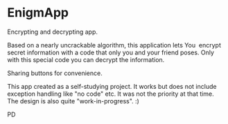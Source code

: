 # EnigmApp
Encrypting and decrypting app.

Based on a nearly uncrackable algorithm, this application lets You  encrypt secret information with a code that only you and your friend poses. Only with this special code you can decrypt the information.

Sharing buttons for convenience.


This app created as a self-studying project. It works but does not include exception handling like "no code" etc. It was not the priority at that time. The design is also quite "work-in-progress". :)



PD
